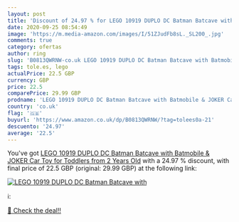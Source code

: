 ```yaml
---
layout: post
title: 'Discount of 24.97 % for LEGO 10919 DUPLO DC Batman Batcave with '
date: 2020-09-25 08:54:49
image: 'https://m.media-amazon.com/images/I/51ZJudFb8sL._SL200_.jpg'
comments: true
category: ofertas
author: ring
slug: 'B0813QWRNW-co.uk LEGO 10919 DUPLO DC Batman Batcave with Batmobile &...'
tags: tole.es, lego
actualPrice: 22.5 GBP
currency: GBP
price: 22.5
comparePrice: 29.99 GBP
prodname: 'LEGO 10919 DUPLO DC Batman Batcave with Batmobile & JOKER Car Toy for Toddlers from 2 Years Old'
country: 'co.uk'
flag: '🇬🇧'
buyurl: 'https://www.amazon.co.uk/dp/B0813QWRNW/?tag=tolees0a-21'
descuento: '24.97'
average: '22.5'
---
```


You've got [LEGO 10919 DUPLO DC Batman Batcave with Batmobile & JOKER Car Toy for Toddlers from 2 Years Old](https://www.amazon.co.uk/dp/B0813QWRNW/?tag=tolees0a-21) with a  24.97 % discount, with final price of 22.5 GBP (original: 29.99 GBP) at the following link:

[![LEGO 10919 DUPLO DC Batman Batcave with ](https://m.media-amazon.com/images/I/51ZJudFb8sL._SL200_.jpg)](https://www.amazon.co.uk/dp/B0813QWRNW/?tag=tolees0a-21)

ℹ️:


[🛒 Check the deal!!](https://www.amazon.co.uk/dp/B0813QWRNW/?tag=tolees0a-21)
